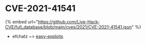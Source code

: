 # CVE-2021-41541
{% embed url="https://github.com/Live-Hack-CVE/full_database/blob/main/cves/2021/CVE-2021-41541.json" %}

* efchatz ~> [easy-exploits](https://www.alice-snow.ru/2021/database/cve-2021-41541/easy-exploits-efchatz)